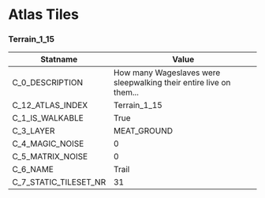 

# Atlas Tiles





### Terrain_1_15
| Statname | Value | 
|  --  |  --  | 
| C_0_DESCRIPTION | How many Wageslaves were sleepwalking their entire live on them... | 
| C_12_ATLAS_INDEX | Terrain_1_15 | 
| C_1_IS_WALKABLE | True | 
| C_3_LAYER | MEAT_GROUND | 
| C_4_MAGIC_NOISE | 0 | 
| C_5_MATRIX_NOISE | 0 | 
| C_6_NAME | Trail | 
| C_7_STATIC_TILESET_NR | 31 | 

